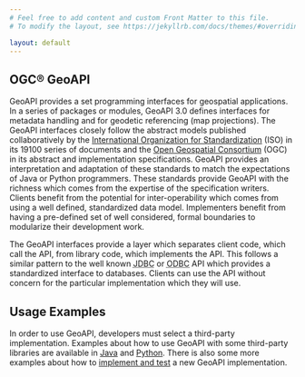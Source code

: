 ```yaml
---
# Feel free to add content and custom Front Matter to this file.
# To modify the layout, see https://jekyllrb.com/docs/themes/#overriding-theme-defaults

layout: default
---
```


<div class="font-sans">
    <h2 class="text-2xl font-bold">OGC&reg; GeoAPI</h2>
</div>

<p class="text-justify tracking-normal subpixel-antialiased my-6">GeoAPI provides a set programming interfaces for geospatial applications. In a series of packages or modules,
GeoAPI 3.0 defines interfaces for metadata handling and for geodetic referencing (map projections).
The GeoAPI interfaces closely follow the abstract models published collaboratively by the
<a href="https://www.isotc211.org/"  class="underline">International Organization for Standardization</a> (ISO) in its 19100
series of documents and the <a href="https://www.opengeospatial.org/"  class="underline">Open Geospatial Consortium</a> (OGC) in
its abstract and implementation specifications. GeoAPI provides an interpretation and adaptation of these
standards to match the expectations of Java or Python programmers. These standards provide GeoAPI with
the richness which comes from the expertise of the specification writers. Clients benefit from the potential
for inter-operability which comes from using a well defined, standardized data model. Implementers benefit
from having a pre-defined set of well considered, formal boundaries to modularize their development work.</p>

<p class="text-justify tracking-normal subpixel-antialiased my-6">The GeoAPI interfaces provide a layer which separates client code, which call the API, from library code,
which implements the API. This follows a similar pattern to the well known
<abbr title="Java Database Connectivity">JDBC</abbr> or <abbr title="Open Database Connectivity">ODBC</abbr>
API which provides a standardized interface to databases. Clients can use the API without concern for the
particular implementation which they will use.</p>

<div class="font-sans">
    <h2 class="text-2xl font-bold">Usage Examples</h2>
</div>

<p class="text-justify tracking-normal subpixel-antialiased my-6">In order to use GeoAPI, developers must select a third-party implementation. Examples about how to use
GeoAPI with some third-party libraries are available in <a href="/java/examples/usage.html"  class="underline">Java</a> and
<a href="/python/examples/index.html"  class="underline">Python</a>. There is also some more examples about how to
<a href="/java/examples/index.html"  class="underline">implement and test</a> a new GeoAPI implementation.</p>
